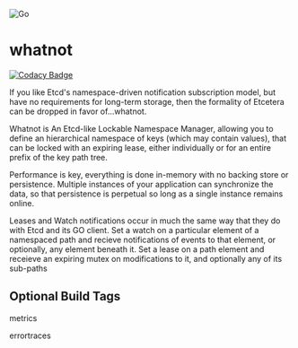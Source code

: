 ![Go](https://github.com/databeast/whatnot/workflows/Go/badge.svg)

# whatnot

[![Codacy Badge](https://api.codacy.com/project/badge/Grade/a57e480a071f4017a3692adaf7f1da17)](https://app.codacy.com/gh/databeast/whatnot?utm_source=github.com&utm_medium=referral&utm_content=databeast/whatnot&utm_campaign=Badge_Grade)


If you like Etcd's namespace-driven notification subscription model, but have no requirements for long-term storage, then the formality of Etcetera can be dropped in favor of...whatnot.

Whatnot is An Etcd-like Lockable Namespace Manager, allowing you to define an hierarchical namespace of keys (which may contain values), that can be locked with an expiring lease, either individually or for an entire prefix of the key path tree. 

Performance is key, everything is done in-memory with no backing store or persistence. Multiple instances of your application can synchronize the data, so that persistence is perpetual so long as a single instance
remains online.

Leases and Watch notifications occur in much the same way that they do with Etcd and its GO client. Set a watch on a particular element of a namespaced path and recieve notifications of events to that element, or optionally, any element beneath it. Set a lease on a path element and receieve an expiring mutex on modifications to it, and optionally any of its sub-paths

## Optional Build Tags

metrics

errortraces

